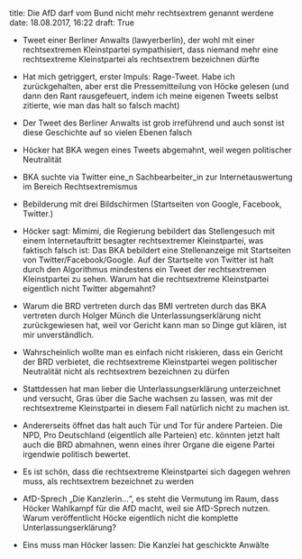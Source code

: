 title: Die AfD darf vom Bund nicht mehr rechtsextrem genannt werdene
date: 18.08.2017, 16:22
draft: True

- Tweet einer Berliner Anwalts (lawyerberlin), der wohl mit einer rechtsextremen Kleinstpartei sympathisiert, dass niemand mehr eine rechtsextreme Kleinstpartei als rechtsextrem bezeichnen dürfte
- Hat mich getriggert, erster Impuls: Rage-Tweet. Habe ich zurückgehalten, aber erst die Pressemitteilung von Höcke gelesen (und dann den Rant rausgefeuert, indem ich meine eigenen Tweets selbst zitierte, wie man das halt so falsch macht)
- Der Tweet des Berliner Anwalts ist grob irreführend und auch sonst ist diese Geschichte auf so vielen Ebenen falsch
- Höcker hat BKA wegen eines Tweets abgemahnt, weil wegen politischer Neutralität

- BKA suchte via Twitter eine_n Sachbearbeiter_in zur Internetauswertung im Bereich Rechtsextremismus
- Bebilderung mit drei Bildschirmen (Startseiten von Google, Facebook, Twitter.)
- Höcker sagt: Mimimi, die Regierung bebildert das Stellengesuch mit einem Internetauftritt besagter rechtsextremer Kleinstpartei, was faktisch falsch ist: Das BKA bebildert eine Stellenanzeige mit Startseiten von Twitter/Facebook/Google. Auf der Startseite von Twitter ist halt durch den Algorithmus mindestens ein Tweet der rechtsextremen Kleinstpartei zu sehen. Warum hat die rechtsextreme Kleinstpartei eigentlich nicht Twitter abgemahnt?
- Warum die BRD vertreten durch das BMI vertreten durch das BKA vertreten durch Holger Münch die Unterlassungserklärung nicht zurückgewiesen hat, weil vor Gericht kann man so Dinge gut klären, ist mir unverständlich.
- Wahrscheinlich wollte man es einfach nicht riskieren, dass ein Gericht der BRD verbietet, die rechtsextreme Kleinstpartei wegen politischer Neutralität nicht als rechtsextrem bezeichnen zu dürfen
- Stattdessen hat man lieber die Unterlassungserklärung unterzeichnet und versucht, Gras über die Sache wachsen zu lassen, was mit der rechtsextreme Kleinstpartei in diesem Fall natürlich nicht zu machen ist.
- Andererseits öffnet das halt auch Tür und Tor für andere Parteien. Die NPD, Pro Deutschland (eigentlich alle Parteien) etc. könnten jetzt halt auch die BRD abmahnen, wenn eines ihrer Organe die eigene Partei irgendwie politisch bewertet.
- Es ist schön, dass die rechtsextreme Kleinstpartei sich dagegen wehren muss, als rechtsextrem bezeichnet zu werden

- AfD-Sprech „Die Kanzlerin...“, es steht die Vermutung im Raum, dass Höcker Wahlkampf für die AfD macht, weil sie AfD-Sprech nutzen. Warum veröffentlicht Höcke eigentlich nicht die komplette Unterlassungserklärung?
- Eins muss man Höcker lassen: Die Kanzlei hat geschickte Anwälte
